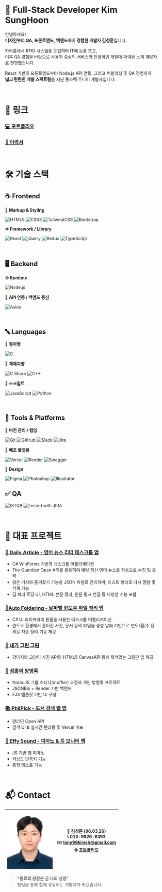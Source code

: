 # 👋 Full-Stack Developer Kim SungHoon

안녕하세요!  
**디자인부터 QA, 프론트엔드, 백엔드까지 경험한 개발자 김성훈**입니다.

자라홈에서 RFID 시스템을 도입하며 IT에 눈을 뜨고,  
이후 QA 경험을 바탕으로 사용자 중심의 서비스와 안정적인 개발에 매력을 느껴 개발자로 전향했습니다.

React 기반의 프론트엔드부터 Node.js API 연동, 그리고 퍼블리싱 및 QA 경험까지  
**넓고 탄탄한 개발 스펙트럼**을 지닌 풀스택 주니어 개발자입니다.

<br>

# 🔗 링크
 
### [💻 포트폴리오](./portfolio.md)
 
### [📄 이력서](./CV.md)

<br>

# 🛠 기술 스택

## ☕️ Frontend

**📐 Markup & Styling**

![HTML5](https://img.shields.io/badge/HTML5-E34F26?style=for-the-badge&logo=html5&logoColor=fff) ![CSS3](https://img.shields.io/badge/CSS3-1572B6?style=for-the-badge&logo=css3&logoColor=fff) ![TailwindCSS](https://img.shields.io/badge/TailwindCSS-06B6D4?style=for-the-badge&logo=tailwindcss&logoColor=fff) ![Bootstrap](https://img.shields.io/badge/Bootstrap-7952B3?style=for-the-badge&logo=bootstrap&logoColor=fff)

**⚛️ Framework / Library**

![React](https://img.shields.io/badge/React-61DAFB?style=for-the-badge&logo=react&logoColor=000) ![jQuery](https://img.shields.io/badge/jQuery-0769AD?style=for-the-badge&logo=jquery&logoColor=fff) ![Redux](https://img.shields.io/badge/Redux-764ABC?style=for-the-badge&logo=redux&logoColor=white) ![TypeScript](https://img.shields.io/badge/TypeScript-3178C6?style=for-the-badge&logo=typescript&logoColor=white)

<br>

## 🖥 Backend

**⚙️ Runtime**  

![Node.js
](https://img.shields.io/badge/Node.js-339933?style=for-the-badge&logo=nodedotjs&logoColor=fff)

**🔗 API 연동 / 백엔드 통신**

![Axios](https://img.shields.io/badge/Axios-5A29E4?style=for-the-badge&logo=axios&logoColor=fff)

<br>

## 🔤 Languages

**🧱 절차형**  

![C](https://img.shields.io/badge/C-00599C?style=for-the-badge&logo=c&logoColor=fff)

**🧩 객체지향**  

![C Sharp](https://img.shields.io/badge/C%23-239120?style=for-the-badge&logo=c-sharp&logoColor=fff) ![C++](https://img.shields.io/badge/C++-00599C?style=for-the-badge&logo=c%2B%2B&logoColor=fff)

**🐍 스크립트**  

![JavaScript](https://img.shields.io/badge/JavaScript-F7DF1E?style=for-the-badge&logo=javascript&logoColor=000) ![Python](https://img.shields.io/badge/Python-3776AB?style=for-the-badge&logo=python&logoColor=fff)

<br>

## 🧰 Tools & Platforms

**🧩 버전 관리 / 협업**  

![Git](https://img.shields.io/badge/Git-F05032?style=for-the-badge&logo=git&logoColor=fff) ![GitHub](https://img.shields.io/badge/GitHub-181717?style=for-the-badge&logo=github&logoColor=fff) ![Slack](https://img.shields.io/badge/Slack-4A154B?style=for-the-badge&logo=slack&logoColor=fff) ![Jira](https://img.shields.io/badge/Jira-0052CC?style=for-the-badge&logo=jira&logoColor=fff)

**🚀 배포 플랫폼**  

![Vercel](https://img.shields.io/badge/Vercel-000000?style=for-the-badge&logo=vercel&logoColor=fff) ![Render](https://img.shields.io/badge/Render-46E3B7?style=for-the-badge&logo=render&logoColor=000) ![Swagger](https://img.shields.io/badge/Swagger-85EA2D?style=for-the-badge&logo=swagger&logoColor=000)

**🎨 Design**

![Figma](https://img.shields.io/badge/Figma-F24E1E?style=for-the-badge&logo=figma&logoColor=fff) ![Photoshop](https://img.shields.io/badge/Photoshop-31A8FF?style=for-the-badge&logo=adobephotoshop&logoColor=fff) ![Illustrator](https://img.shields.io/badge/Illustrator-FF9A00?style=for-the-badge&logo=adobeillustrator&logoColor=fff)


## ✅ QA
![ISTQB](https://img.shields.io/badge/ISTQB-CTFL-blue?style=for-the-badge) ![Tested with JIRA](https://img.shields.io/badge/Tested%20With-JIRA-0052CC?style=for-the-badge&logo=jira&logoColor=fff)

<br>

# 🌟 대표 프로젝트

### [📰 Daily Article - 영어 뉴스 리더 데스크톱 앱](https://github.com/tony96kimsh/DailyArticle)
- C# WinForms 기반의 데스크톱 어플리케이션  
- The Guardian Open API를 활용하여 매일 최신 영어 뉴스를 자동으로 수집 및 출력  
- 읽은 기사와 즐겨찾기 기능을 JSON 파일로 관리하며, 리스트 형태로 다시 열람 및 삭제 가능  
- 딤 처리 로딩 UI, HTML 본문 정리, 원문 링크 연결 등 다양한 기능 포함

### [📂Auto Foldering - 날짜별 윈도우 파일 정리 앱](https://github.com/tony96kimsh/Auto-Foldering)
- C# UI 라이브러리 윈폼을 사용한 데스크톱 어플리케이션
- 윈도우 환경에서 흩어진 사진, 문서 등의 파일을 생성 날짜 기반으로 연도/월/주 단위로 자동 정리 기능 제공

### [🎨 내가 그린 그림](https://github.com/tony96kimsh/DrawAnyAnimal)
- 강아지와 고양이 사진 API와 HTML5 CanvasAPI 통해 특색있는 그림판 앱 제공


### [📝 성훈의 방명록](https://github.com/tony96kimsh/muffler)
- Node.JS 그룹 스터디(muffler) 과정과 개인 방명록 프로젝트
- JSONBin + Render 기반 백엔드
- EJS 템플릿 기반 UI 구성 

### [📚 PhilPick - 도서 검색 웹 앱](https://github.com/tony96kimsh/philpick)
- 알라딘 Open API
- 검색 UI & 실시간 렌더링 및 Vercel 배포

### [🎵 Effy Sound - 피아노 & 음 모니터 앱](https://github.com/tony96kimsh/piano)
- JS 기반 웹 피아노
- 키보드 단축키 기능
- 음정 테스트 기능

<br>

# 📬 Contact

<img src="img/SungHoonKim.jpg" width="150">|👤 **김성훈** (96.03.26)<br>📞 010-9626-6393<br>✉️ tony96kimsh@gmail.com<br>🌐 [포트폴리오](./portfolio.md)
--|--|

> **“동료의 성장은 곧 나의 성장”**  
> 협업을 통해 함께 성장하는 개발자가 되겠습니다.
